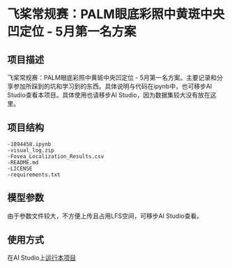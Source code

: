 # 飞桨常规赛：PALM眼底彩照中黄斑中央凹定位 - 5月第一名方案

## 项目描述

飞桨常规赛：PALM眼底彩照中黄斑中央凹定位 - 5月第一名方案。主要记录和分享参加所踩到的坑和学习到的东西。具体说明与代码在ipynb中，也可移步AI Studio查看本项目。具体使用也请移步AI Studio，因为数据集较大没有放在这里。

## 项目结构

```
-1894458.ipynb
-visual_log.zip
-Fovea_Localization_Results.csv
-README.md
-LICENSE
-requirements.txt
```

## 模型参数

由于参数文件较大，不方便上传且占用LFS空间，可移步AI Studio查看。

## 使用方式

在AI Studio上[运行本项目](https://aistudio.baidu.com/aistudio/projectdetail/1894458)
